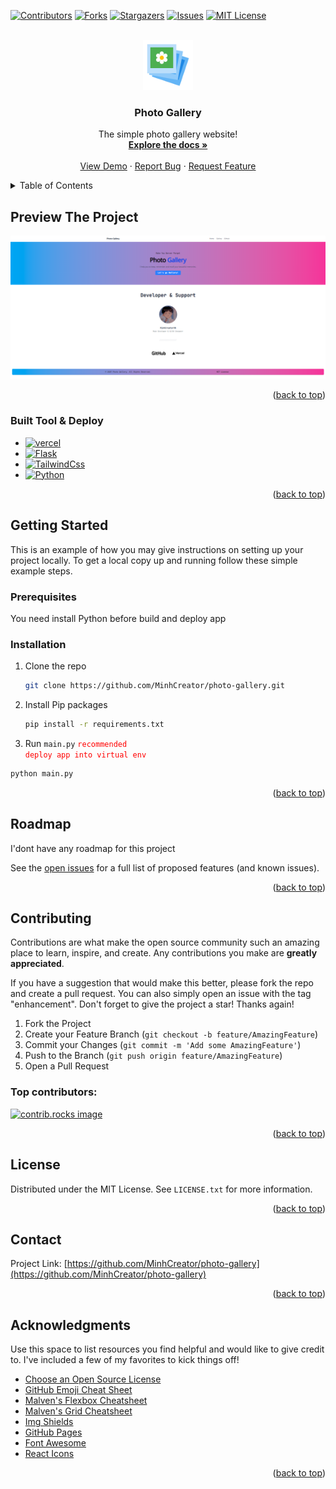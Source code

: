<!-- Improved compatibility of back to top link:
<a id="readme-top"></a>
<!--
*** Thanks for checking out the Best-README-Template. If you have a suggestion
*** that would make this better, please fork the repo and create a pull request
*** or simply open an issue with the tag "enhancement".
*** Don't forget to give the project a star!
*** Thanks again! Now go create something AMAZING! :D
-->



<!-- PROJECT SHIELDS -->
<!--
*** I'm using markdown "reference style" links for readability.
*** Reference links are enclosed in brackets [ ] instead of parentheses ( ).
*** See the bottom of this document for the declaration of the reference variables
*** for contributors-url, forks-url, etc. This is an optional, concise syntax you may use.
*** https://www.markdownguide.org/basic-syntax/#reference-style-links
-->
[![Contributors][contributors-shield]][contributors-url]
[![Forks][forks-shield]][forks-url]
[![Stargazers][stars-shield]][stars-url]
[![Issues][issues-shield]][issues-url]
[![MIT License][license-shield]][license-url]



<!-- PROJECT LOGO -->
<br />
<div align="center">
  <a href="https://github.com/MinhCreator/photo-gallery">
    <img src="assets/logo.png" alt="Logo" width="80" height="80">
  </a>

  <h3 align="center">Photo Gallery</h3>

  <p align="center">
    The simple photo gallery website!
    <br />
    <a href="https://github.com/MinhCreator/photo-gallery"><strong>Explore the docs »</strong></a>
    <br />
    <br />
    <a href="#">View Demo</a>
    &middot;
    <a href="https://github.com/MinhCreator/photo-gallery/issues/new?labels=bug&template=bug-report---.md">Report Bug</a>
    &middot;
    <a href="https://github.com/MinhCreator/photo-gallery/issues/new?labels=enhancement&template=feature-request---.md">Request Feature</a>
  </p>
</div>



<!-- TABLE OF CONTENTS -->
<details>
  <summary>Table of Contents</summary>
  <ol>
    <li>
      <a href="#about-the-project">About The Project</a>
      <ul>
        <li><a href="#built-with">Built With</a></li>
      </ul>
    </li>
    <li>
      <a href="#getting-started">Getting Started</a>
      <ul>
        <li><a href="#prerequisites">Prerequisites</a></li>
        <li><a href="#installation">Installation</a></li>
      </ul>
    </li>
    <li><a href="#roadmap">Roadmap</a></li>
    <li><a href="#contributing">Contributing</a></li>
    <li><a href="#license">License</a></li>
    <li><a href="#contact">Contact</a></li>
    <li><a href="#acknowledgments">Acknowledgments</a></li>
  </ol>
</details>



<!-- 	PREVIEW THE PROJECT -->
## Preview The Project

<img src="assets/preview.png">



<p align="right">(<a href="#readme-top">back to top</a>)</p>



### Built Tool & Deploy

* [![vercel][vercel]][vercel-url]
* [![Flask][flask]][flask-url]
* [![TailwindCss][tailwindcss.com]][tailwind-url]
* [![Python][python.org]][Python-url]

<p align="right">(<a href="#readme-top">back to top</a>)</p>



<!-- GETTING STARTED -->
## Getting Started

This is an example of how you may give instructions on setting up your project locally.
To get a local copy up and running follow these simple example steps.

### Prerequisites

You need install Python before build and deploy app

### Installation
1. Clone the repo
   ```sh
   git clone https://github.com/MinhCreator/photo-gallery.git
   ```
2. Install Pip packages 
   ```sh
   pip install -r requirements.txt 
   ```
4.  Run `main.py`
   <code style="color : red">recommended deploy app into virtual env</code>
   ```sh
   python main.py
   ```

<p align="right">(<a href="#readme-top">back to top</a>)</p>

<!-- ROADMAP -->
## Roadmap

I'dont have any roadmap for this project

See the [open issues](https://github.com/MinhCreator/photo-gallery/issues) for a full list of proposed features (and known issues).

<p align="right">(<a href="#readme-top">back to top</a>)</p>



<!-- CONTRIBUTING -->
## Contributing

Contributions are what make the open source community such an amazing place to learn, inspire, and create. Any contributions you make are **greatly appreciated**.

If you have a suggestion that would make this better, please fork the repo and create a pull request. You can also simply open an issue with the tag "enhancement".
Don't forget to give the project a star! Thanks again!

1. Fork the Project
2. Create your Feature Branch (`git checkout -b feature/AmazingFeature`)
3. Commit your Changes (`git commit -m 'Add some AmazingFeature'`)
4. Push to the Branch (`git push origin feature/AmazingFeature`)
5. Open a Pull Request

### Top contributors:

<a href="https://github.com/MinhCreator/photo-gallery/graphs/contributors">
  <img src="https://contrib.rocks/image?repo=MinhCreator/photo-gallery" alt="contrib.rocks image" />
</a>

<p align="right">(<a href="#readme-top">back to top</a>)</p>



<!-- LICENSE -->
## License

Distributed under the MIT License. See `LICENSE.txt` for more information.

<p align="right">(<a href="#readme-top">back to top</a>)</p>



<!-- CONTACT -->
## Contact
Project Link: [https://github.com/MinhCreator/photo-gallery](https://github.com/MinhCreator/photo-gallery)

<p align="right">(<a href="#readme-top">back to top</a>)</p>

<!-- ACKNOWLEDGMENTS -->
## Acknowledgments

Use this space to list resources you find helpful and would like to give credit to. I've included a few of my favorites to kick things off!

* [Choose an Open Source License](https://choosealicense.com)
* [GitHub Emoji Cheat Sheet](https://www.webpagefx.com/tools/emoji-cheat-sheet)
* [Malven's Flexbox Cheatsheet](https://flexbox.malven.co/)
* [Malven's Grid Cheatsheet](https://grid.malven.co/)
* [Img Shields](https://shields.io)
* [GitHub Pages](https://pages.github.com)
* [Font Awesome](https://fontawesome.com)
* [React Icons](https://react-icons.github.io/react-icons/search)

<p align="right">(<a href="#readme-top">back to top</a>)</p>



<!-- MARKDOWN LINKS & IMAGES -->
<!-- https://www.markdownguide.org/basic-syntax/#reference-style-links -->
[contributors-shield]: https://img.shields.io/github/contributors/MinhCreator/photo-gallery.svg?style=for-the-badge
[contributors-url]: https://github.com/MinhCreator/photo-gallery/graphs/contributors
[forks-shield]: https://img.shields.io/github/forks/MinhCreator/photo-gallery.svg?style=for-the-badge
[forks-url]: https://github.com/MinhCreator/photo-gallery/network/members
[stars-shield]: https://img.shields.io/github/stars/MinhCreator/photo-gallery.svg?style=for-the-badge
[stars-url]: https://github.com/MinhCreator/photo-gallery/stargazers
[issues-shield]: https://img.shields.io/github/issues/MinhCreator/photo-gallery.svg?style=for-the-badge
[issues-url]: https://github.com/MinhCreator/photo-gallery/issues
[license-shield]: https://img.shields.io/github/license/MinhCreator/photo-gallery.svg?style=for-the-badge
[license-url]: https://github.com/MinhCreator/photo-gallery/blob/master/LICENSE.txt
[linkedin-shield]: https://img.shields.io/badge/-LinkedIn-black.svg?style=for-the-badge&logo=linkedin&colorB=555
[linkedin-url]: https://linkedin.com/in/othneildrew
[product-screenshot]: images/screenshot.png
[vercel]: https://img.shields.io/badge/vercel-000000?style=for-the-badge&logo=vercel&logoColor=white
[vercel-url]: https://vercel.com
[React.js]: https://img.shields.io/badge/React-20232A?style=for-the-badge&logo=react&logoColor=61DAFB
[React-url]: https://reactjs.org/
[flask]: https://img.shields.io/badge/flask-35495E?style=for-the-badge&logo=flask&logoColor=white
[flask-url]: https://flask.palletsprojects.com/en/stable/
[Angular.io]: https://img.shields.io/badge/Angular-DD0031?style=for-the-badge&logo=angular&logoColor=white
[Angular-url]: https://angular.io/
[Svelte.dev]: https://img.shields.io/badge/Svelte-4A4A55?style=for-the-badge&logo=svelte&logoColor=FF3E00
[Svelte-url]: https://svelte.dev/
[Laravel.com]: https://img.shields.io/badge/Laravel-FF2D20?style=for-the-badge&logo=laravel&logoColor=white
[Laravel-url]: https://laravel.com
[tailwindcss.com]: https://img.shields.io/badge/Tailwind%20CSS--white?style=for-the-badge&labelColor=white&logo=tailwindcss&logoColor=blue
[tailwind-url]: https://tailwindcss.com
[python.org]: https://img.shields.io/badge/Python-0769AD?style=for-the-badge&logo=python&logoColor=yellow
[Python-url]: https://python.org 